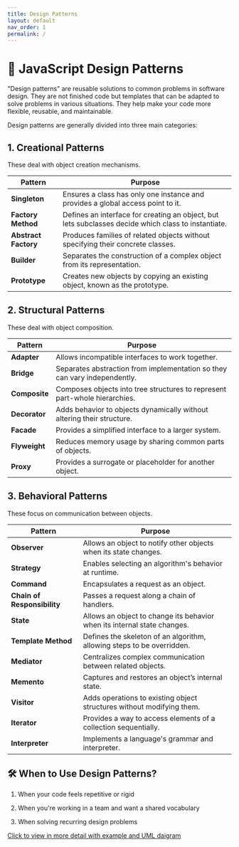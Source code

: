 ```yaml
---
title: Design Patterns
layout: default
nav_order: 1
permalink: /
---
```


# 📘 JavaScript Design Patterns

"Design patterns" are reusable solutions to common problems in software design. They are not finished code but templates that can be adapted to solve problems in various situations. They help make your code more flexible, reusable, and maintainable.

Design patterns are generally divided into three main categories:


## 1. Creational Patterns

These deal with object creation mechanisms.

| Pattern              | Purpose                                                                                             |
| -------------------- | --------------------------------------------------------------------------------------------------- |
| **Singleton**        | Ensures a class has only one instance and provides a global access point to it.                     |
| **Factory Method**   | Defines an interface for creating an object, but lets subclasses decide which class to instantiate. |
| **Abstract Factory** | Produces families of related objects without specifying their concrete classes.                     |
| **Builder**          | Separates the construction of a complex object from its representation.                             |
| **Prototype**        | Creates new objects by copying an existing object, known as the prototype.                          |



## 2. Structural Patterns

These deal with object composition.

| Pattern       | Purpose                                                                    |
| ------------- | -------------------------------------------------------------------------- |
| **Adapter**   | Allows incompatible interfaces to work together.                           |
| **Bridge**    | Separates abstraction from implementation so they can vary independently.  |
| **Composite** | Composes objects into tree structures to represent part-whole hierarchies. |
| **Decorator** | Adds behavior to objects dynamically without altering their structure.     |
| **Facade**    | Provides a simplified interface to a larger system.                        |
| **Flyweight** | Reduces memory usage by sharing common parts of objects.                   |
| **Proxy**     | Provides a surrogate or placeholder for another object.                    |


## 3. Behavioral Patterns

These focus on communication between objects.

| Pattern                     | Purpose                                                                  |
| --------------------------- | ------------------------------------------------------------------------ |
| **Observer**                | Allows an object to notify other objects when its state changes.         |
| **Strategy**                | Enables selecting an algorithm's behavior at runtime.                    |
| **Command**                 | Encapsulates a request as an object.                                     |
| **Chain of Responsibility** | Passes a request along a chain of handlers.                              |
| **State**                   | Allows an object to change its behavior when its internal state changes. |
| **Template Method**         | Defines the skeleton of an algorithm, allowing steps to be overridden.   |
| **Mediator**                | Centralizes complex communication between related objects.               |
| **Memento**                 | Captures and restores an object’s internal state.                        |
| **Visitor**                 | Adds operations to existing object structures without modifying them.    |
| **Iterator**                | Provides a way to access elements of a collection sequentially.          |
| **Interpreter**             | Implements a language's grammar and interpreter.                         |



##  🛠️ When to Use Design Patterns?

1. When your code feels repetitive or rigid

2. When you're working in a team and want a shared vocabulary

3. When solving recurring design problems

[Click to view in more detail with example and UML daigram](details.md)

